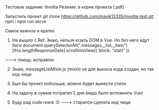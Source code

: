 Тестовое задание: Involta
Резюме: в корне проекта (.pdf)

Запустить проект
  git clone https://github.com/maxik12335/involta-test.git
  npm i
  npm run serve

Самое важное и кратко
1. Не вышло с Ref. Знаю, нельзя юзать DOM в Vue. Но без него идут баги
document.querySelectorAll(".messages__list__item")[this.lengthResponseDate].scrollIntoView({
  block: "start"
})

---> поищу, исправлю 

2. Знаю, messageListMixin.js (mixin) не для выноса кода создан, но так код чище

3. Был бы проект побольше, можно будет вынести стили

4. На задачу в сумме потратил 2 дня (надо было вспомнить Vue)

5. Буду рад code rewie :D
---> старался сделать код чище